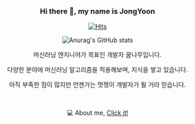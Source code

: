 

<div align=center>

### Hi there 👋, my name is JongYoon

[![Hits](https://hits.seeyoufarm.com/api/count/incr/badge.svg?url=https://github.com/JJongyn)](https://hits.seeyoufarm.com) 

</div>

<div align=center>

![Anurag's GitHub stats](https://github-readme-stats.vercel.app/api?username=jjongyn&show_icons=true)


머신러닝 엔지니어가 목표인 개발자 꿈나무입니다. 

다양한 분야에 머신러닝 알고리즘을 적용해보며, 지식을 쌓고 있습니다.

아직 부족한 점이 많지만 언젠가는 멋쟁이 개발자가 될 거라 믿습니다.

&#160;
&#160;

💻 About me,  [ Click it!]( https://jjongyn.notion.site/64ba38879686429ba78de120b1b25ebb )
